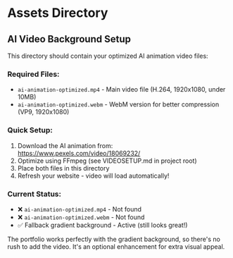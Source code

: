 # Assets Directory

## AI Video Background Setup

This directory should contain your optimized AI animation video files:

### Required Files:
- `ai-animation-optimized.mp4` - Main video file (H.264, 1920x1080, under 10MB)
- `ai-animation-optimized.webm` - WebM version for better compression (VP9, 1920x1080)

### Quick Setup:
1. Download the AI animation from: https://www.pexels.com/video/18069232/
2. Optimize using FFmpeg (see VIDEOSETUP.md in project root)
3. Place both files in this directory
4. Refresh your website - video will load automatically!

### Current Status:
- ❌ `ai-animation-optimized.mp4` - Not found
- ❌ `ai-animation-optimized.webm` - Not found
- ✅ Fallback gradient background - Active (still looks great!)

The portfolio works perfectly with the gradient background, so there's no rush to add the video. It's an optional enhancement for extra visual appeal.